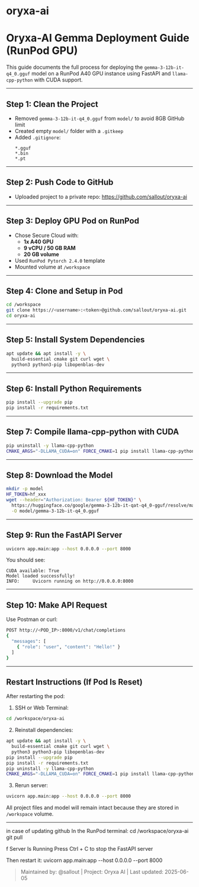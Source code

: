 # oryxa-ai

# Oryxa-AI Gemma Deployment Guide (RunPod GPU)

This guide documents the full process for deploying the `gemma-3-12b-it-q4_0.gguf` model on a RunPod A40 GPU instance using FastAPI and `llama-cpp-python` with CUDA support.

---

## Step 1: Clean the Project
- Removed `gemma-3-12b-it-q4_0.gguf` from `model/` to avoid 8GB GitHub limit
- Created empty `model/` folder with a `.gitkeep`
- Added `.gitignore`:
  ```
  *.gguf
  *.bin
  *.pt
  ```

---

## Step 2: Push Code to GitHub
- Uploaded project to a private repo: https://github.com/sallout/oryxa-ai

---

## Step 3: Deploy GPU Pod on RunPod
- Chose Secure Cloud with:
  - **1x A40 GPU**
  - **9 vCPU / 50 GB RAM**
  - **20 GB volume**
- Used `RunPod Pytorch 2.4.0` template
- Mounted volume at `/workspace`

---

## Step 4: Clone and Setup in Pod
```bash
cd /workspace
git clone https://<username>:<token>@github.com/sallout/oryxa-ai.git
cd oryxa-ai
```

---

## Step 5: Install System Dependencies
```bash
apt update && apt install -y \
  build-essential cmake git curl wget \
  python3 python3-pip libopenblas-dev
```

---

## Step 6: Install Python Requirements
```bash
pip install --upgrade pip
pip install -r requirements.txt
```

---

## Step 7: Compile llama-cpp-python with CUDA
```bash
pip uninstall -y llama-cpp-python
CMAKE_ARGS="-DLLAMA_CUDA=on" FORCE_CMAKE=1 pip install llama-cpp-python --no-cache-dir --force-reinstall
```

---

## Step 8: Download the Model
```bash
mkdir -p model
HF_TOKEN=hf_xxx
wget --header="Authorization: Bearer ${HF_TOKEN}" \
  https://huggingface.co/google/gemma-3-12b-it-qat-q4_0-gguf/resolve/main/gemma-3-12b-it-q4_0.gguf \
  -O model/gemma-3-12b-it-q4_0.gguf
```

---

## Step 9: Run the FastAPI Server
```bash
uvicorn app.main:app --host 0.0.0.0 --port 8000
```
You should see:
```
CUDA available: True
Model loaded successfully!
INFO:     Uvicorn running on http://0.0.0.0:8000
```

---

## Step 10: Make API Request
Use Postman or curl:
```bash
POST http://<POD_IP>:8000/v1/chat/completions
{
  "messages": [
    { "role": "user", "content": "Hello!" }
  ]
}
```

---

## Restart Instructions (If Pod Is Reset)

After restarting the pod:

1. SSH or Web Terminal:
```bash
cd /workspace/oryxa-ai
```

2. Reinstall dependencies:
```bash
apt update && apt install -y \
  build-essential cmake git curl wget \
  python3 python3-pip libopenblas-dev
pip install --upgrade pip
pip install -r requirements.txt
pip uninstall -y llama-cpp-python
CMAKE_ARGS="-DLLAMA_CUDA=on" FORCE_CMAKE=1 pip install llama-cpp-python --no-cache-dir --force-reinstall
```

3. Rerun server:
```bash
uvicorn app.main:app --host 0.0.0.0 --port 8000
```

All project files and model will remain intact because they are stored in `/workspace` volume.

---

in case of updating github In the RunPod terminal:
cd /workspace/oryxa-ai
git pull

f Server Is Running
Press Ctrl + C to stop the FastAPI server

Then restart it:
uvicorn app.main:app --host 0.0.0.0 --port 8000



> Maintained by: @sallout | Project: Oryxa AI | Last updated: 2025-06-05
